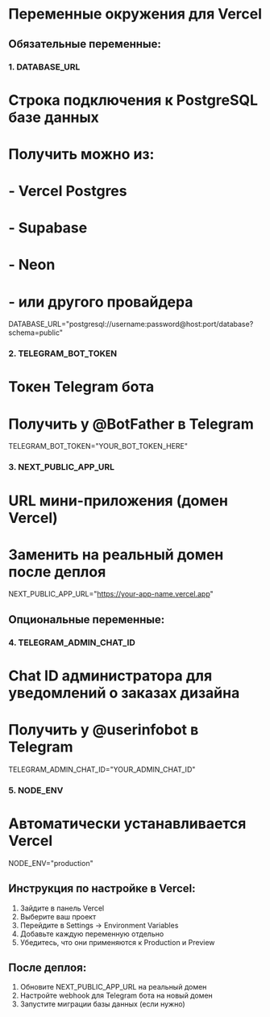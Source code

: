 # Переменные окружения для Vercel

## Обязательные переменные:

### 1. DATABASE_URL
# Строка подключения к PostgreSQL базе данных
# Получить можно из:
# - Vercel Postgres
# - Supabase
# - Neon
# - или другого провайдера
DATABASE_URL="postgresql://username:password@host:port/database?schema=public"

### 2. TELEGRAM_BOT_TOKEN
# Токен Telegram бота
# Получить у @BotFather в Telegram
TELEGRAM_BOT_TOKEN="YOUR_BOT_TOKEN_HERE"

### 3. NEXT_PUBLIC_APP_URL
# URL мини-приложения (домен Vercel)
# Заменить на реальный домен после деплоя
NEXT_PUBLIC_APP_URL="https://your-app-name.vercel.app"

## Опциональные переменные:

### 4. TELEGRAM_ADMIN_CHAT_ID
# Chat ID администратора для уведомлений о заказах дизайна
# Получить у @userinfobot в Telegram
TELEGRAM_ADMIN_CHAT_ID="YOUR_ADMIN_CHAT_ID"

### 5. NODE_ENV
# Автоматически устанавливается Vercel
NODE_ENV="production"

## Инструкция по настройке в Vercel:

1. Зайдите в панель Vercel
2. Выберите ваш проект
3. Перейдите в Settings → Environment Variables
4. Добавьте каждую переменную отдельно
5. Убедитесь, что они применяются к Production и Preview

## После деплоя:

1. Обновите NEXT_PUBLIC_APP_URL на реальный домен
2. Настройте webhook для Telegram бота на новый домен
3. Запустите миграции базы данных (если нужно)
